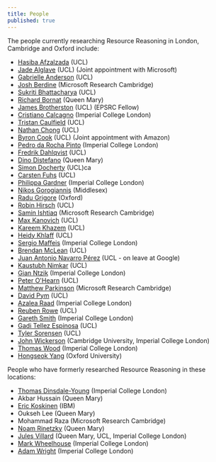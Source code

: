 ```yaml
---
title: People
published: true
---
```


The people currently researching Resource Reasoning in London, Cambridge and Oxford include:

* [Hasiba Afzalzada](http://www0.cs.ucl.ac.uk/people/H.Afzalzada.html) (UCL)
* [Jade Alglave](http://www0.cs.ucl.ac.uk/staff/J.Alglave/) (UCL) (Joint appointment with Microsoft)
* [Gabrielle Anderson](http://www0.cs.ucl.ac.uk/people/G.Anderson) (UCL)
* [Josh Berdine](http://research.microsoft.com/en-us/people/jjb/) (Microsoft Research Cambridge)
* [Sukriti Bhattacharya](http://www0.cs.ucl.ac.uk/people/S.Bhattacharya) (UCL)
* [Richard Bornat](http://www.eecs.qmul.ac.uk/~richard/) (Queen Mary)
* [James Brotherston](http://www0.cs.ucl.ac.uk/staff/J.Brotherston/) (UCL) (EPSRC Fellow)
* [Cristiano Calcagno](http://www.imperial.ac.uk/collegedirectory/index.asp?PeopleID=767740) (Imperial College London)
* [Tristan Caulfield](http://www0.cs.ucl.ac.uk/people/T.Caulfield) (UCL)
* [Nathan Chong](http://www0.cs.ucl.ac.uk/people/N.Chong.html) (UCL)
* [Byron Cook](http://www0.cs.ucl.ac.uk/staff/b.cook/) (UCL) (Joint appointment with Amazon)
* [Pedro da Rocha Pinto](http://www.doc.ic.ac.uk/~pmd09/) (Imperial College London)
* [Fredrik Dahlqvist](http://www0.cs.ucl.ac.uk/people/F.Dahlqvist.html) (UCL)
* [Dino Distefano](http://www.eecs.qmul.ac.uk/~ddino/ddino_homepage/About_me.html) (Queen Mary)
* [Simon Docherty](http://www0.cs.ucl.ac.uk/people/S.Docherty.html) (UCL)ca
* [Carsten Fuhs](http://www.cs.ucl.ac.uk/staff/C.Fuhs/) (UCL)
* [Philippa Gardner](http://www.doc.ic.ac.uk/~pg) (Imperial College London)
* [Nikos Gorogiannis](http://www.eis.mdx.ac.uk/staffpages/nikosgkorogiannis/) (Middlesex)
* [Radu Grigore](http://rgrig.appspot.com/) (Oxford)
* [Robin Hirsch](http://www0.cs.ucl.ac.uk/people/R.Hirsch.html) (UCL)
* [Samin Ishtiaq](http://research.microsoft.com/en-us/people/sishtiaq/) (Microsoft Research Cambridge)
* [Max Kanovich](http://www.eecs.qmul.ac.uk/~mik/) (UCL)
* [Kareem Khazem](http://www.karkhaz.com/) (UCL)
* [Heidy Khlaff](http://heidykhlaaf.com/) (UCL)
* [Sergio Maffeis](http://www.doc.ic.ac.uk/~maffeis) (Imperial College London)
* [Brendan McLean](http://www0.cs.ucl.ac.uk/people/B.McLean.html) (UCL)
* [Juan Antonio Navarro Pérez](http://navarroj.com/research/) (UCL - on leave at Google)
* [Kaustubh Nimkar](http://www0.cs.ucl.ac.uk/staff/K.Nimkar/) (UCL)
* [Gian Ntzik](http://www.imperial.ac.uk/collegedirectory/index.asp?PeopleID=433912) (Imperial College London)
* [Peter O'Hearn](http://www0.cs.ucl.ac.uk/staff/p.ohearn/) (UCL)
* [Matthew Parkinson](http://www.cl.cam.ac.uk/~mjp41/) (Microsoft Research Cambridge)
* [David Pym](http://www0.cs.ucl.ac.uk/staff/D.Pym/) (UCL)
* [Azalea Raad](http://www.doc.ic.ac.uk/~azalea/) (Imperial College London)
* [Reuben Rowe](http://www0.cs.ucl.ac.uk/staff/R.Rowe/) (UCL)
* [Gareth Smith](http://www.doc.ic.ac.uk/~gds) (Imperial College London)
* [Gadi Tellez Espinosa](http://www0.cs.ucl.ac.uk/people/G.TellezEspinosa.html) (UCL)
* [Tyler Sorensen](http://www0.cs.ucl.ac.uk/staff/T.Sorensen) (UCL)
* [John Wickerson](http://www.cl.cam.ac.uk/~jpw48/) (Cambridge University, Imperial College London)
* [Thomas Wood](http://www.doc.ic.ac.uk/~tw1509) (Imperial College London)
* [Hongseok Yang](http://www.cs.ox.ac.uk/people/hongseok.yang/Public/Home.html) (Oxford University)

People who have formerly researched Resource Reasoning in these locations:


* [Thomas Dinsdale-Young](http://www.doc.ic.ac.uk/~td202) (Imperial College London)
* Akbar Hussain (Queen Mary)
* [Eric Koskinen](http://cs.nyu.edu/~ejk/) (IBM)
* Oukseh Lee (Queen Mary)
* Mohammad Raza (Microsoft Research Cambridge)
* [Noam Rinetzky](http://www.cs.tau.ac.il/~maon/) (Queen Mary)
* [Jules Villard](http://www.doc.ic.ac.uk/~jvillar1/) (Queen Mary, UCL, Imperial College London)
* [Mark Wheelhouse](http://www.doc.ic.ac.uk/~mjw03) (Imperial College London)
* [Adam Wright](http://www.doc.ic.ac.uk/~adw07) (Imperial College London)
